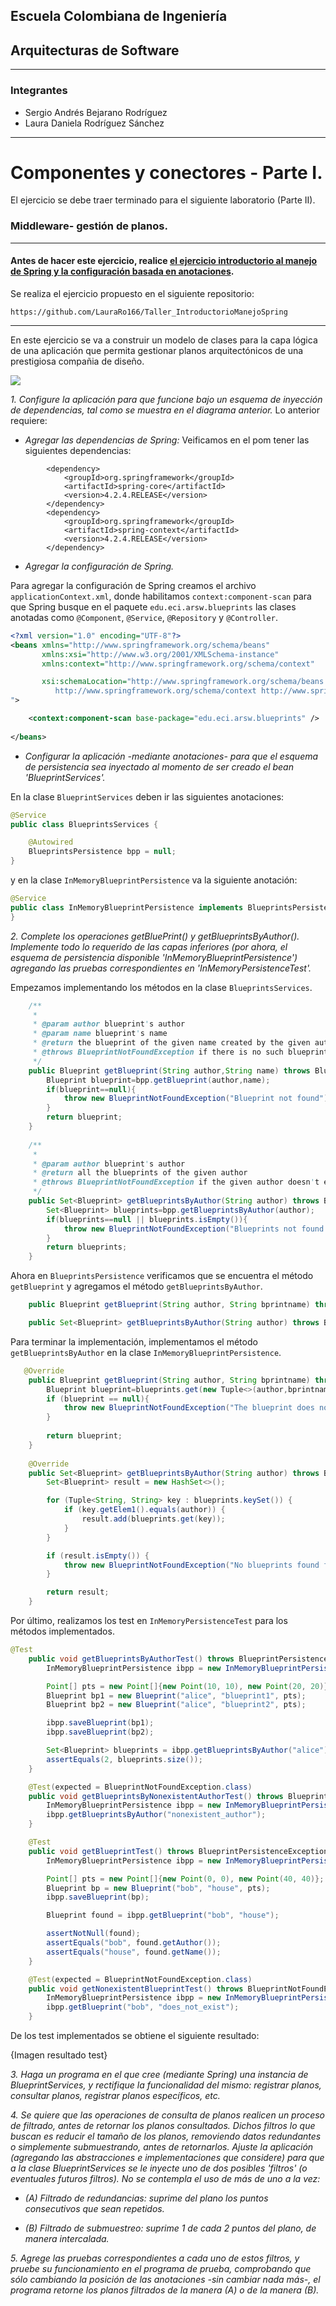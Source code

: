 ## Escuela Colombiana de Ingeniería
## Arquitecturas de Software

----
### Integrantes
- Sergio Andrés Bejarano Rodríguez
- Laura Daniela Rodríguez Sánchez
---

# Componentes y conectores - Parte I.

El ejercicio se debe traer terminado para el siguiente laboratorio (Parte II).

### Middleware- gestión de planos.

---
#### Antes de hacer este ejercicio, realice [el ejercicio introductorio al manejo de Spring y la configuración basada en anotaciones](https://github.com/ARSW-ECI/Spring_LightweightCont_Annotation-DI_Example).

Se realiza el ejercicio propuesto en el siguiente repositorio:
```
https://github.com/LauraRo166/Taller_IntroductorioManejoSpring
```

---

En este ejercicio se va a construir un modelo de clases para la capa lógica de una aplicación que permita gestionar planos arquitectónicos de una prestigiosa compañia de diseño. 

![](img/ClassDiagram1.png)

*1. Configure la aplicación para que funcione bajo un esquema de inyección de dependencias, tal como se muestra en el diagrama anterior.*
	Lo anterior requiere:

* *Agregar las dependencias de Spring:*
Veificamos en el pom tener las siguientes dependencias:

```
        <dependency>
            <groupId>org.springframework</groupId>
            <artifactId>spring-core</artifactId>
            <version>4.2.4.RELEASE</version>
        </dependency>
        <dependency>
            <groupId>org.springframework</groupId>
            <artifactId>spring-context</artifactId>
            <version>4.2.4.RELEASE</version>
        </dependency>
```

* *Agregar la configuración de Spring.*

Para agregar la configuración de Spring creamos el archivo `applicationContext.xml`, donde
habilitamos `context:component-scan` para que Spring busque en el paquete `edu.eci.arsw.blueprints`
las clases anotadas como `@Component`, `@Service`, `@Repository` y `@Controller`.

```xml
<?xml version="1.0" encoding="UTF-8"?>
<beans xmlns="http://www.springframework.org/schema/beans"
       xmlns:xsi="http://www.w3.org/2001/XMLSchema-instance"
       xmlns:context="http://www.springframework.org/schema/context"

       xsi:schemaLocation="http://www.springframework.org/schema/beans http://www.springframework.org/schema/beans/spring-beans-4.2.xsd
          http://www.springframework.org/schema/context http://www.springframework.org/schema/context/spring-context-4.2.xsd
">

    <context:component-scan base-package="edu.eci.arsw.blueprints" />
    
</beans> 
```
* *Configurar la aplicación -mediante anotaciones- para que el esquema de persistencia sea inyectado al momento de ser creado el bean 'BlueprintServices'.*

En la clase `BlueprintServices` deben ir las siguientes anotaciones:

```java
@Service
public class BlueprintsServices {

    @Autowired
    BlueprintsPersistence bpp = null;
}
```

y en la clase `InMemoryBlueprintPersistence` va la siguiente anotación:

```java
@Service
public class InMemoryBlueprintPersistence implements BlueprintsPersistence {
}
```

*2. Complete los operaciones getBluePrint() y getBlueprintsByAuthor(). Implemente todo lo requerido de las capas inferiores (por ahora, el esquema de persistencia disponible 'InMemoryBlueprintPersistence') agregando las pruebas correspondientes en 'InMemoryPersistenceTest'.*

Empezamos implementando los métodos en la clase `BlueprintsServices`.
```java
    /**
     * 
     * @param author blueprint's author
     * @param name blueprint's name
     * @return the blueprint of the given name created by the given author
     * @throws BlueprintNotFoundException if there is no such blueprint
     */
    public Blueprint getBlueprint(String author,String name) throws BlueprintNotFoundException{
        Blueprint blueprint=bpp.getBlueprint(author,name);
        if(blueprint==null){
            throw new BlueprintNotFoundException("Blueprint not found");
        }
        return blueprint;
    }
    
    /**
     * 
     * @param author blueprint's author
     * @return all the blueprints of the given author
     * @throws BlueprintNotFoundException if the given author doesn't exist
     */
    public Set<Blueprint> getBlueprintsByAuthor(String author) throws BlueprintNotFoundException{
        Set<Blueprint> blueprints=bpp.getBlueprintsByAuthor(author);
        if(blueprints==null || blueprints.isEmpty()){
            throw new BlueprintNotFoundException("Blueprints not found by author");
        }
        return blueprints;
    }
```
Ahora en `BlueprintsPersistence` verificamos que se encuentra el método `getBlueprint` y 
agregamos el método `getBlueprintsByAuthor`.

```java
    public Blueprint getBlueprint(String author, String bprintname) throws BlueprintNotFoundException;

    public Set<Blueprint> getBlueprintsByAuthor(String author) throws BlueprintNotFoundException;
```

Para terminar la implementación, implementamos el método `getBlueprintsByAuthor` en la clase `InMemoryBlueprintPersistence`.

```java
   @Override
    public Blueprint getBlueprint(String author, String bprintname) throws BlueprintNotFoundException {
        Blueprint blueprint=blueprints.get(new Tuple<>(author,bprintname));
        if (blueprint == null){
            throw new BlueprintNotFoundException("The blueprint does not exist");
        }
    
        return blueprint;
    }    
    
    @Override
    public Set<Blueprint> getBlueprintsByAuthor(String author) throws BlueprintNotFoundException {
        Set<Blueprint> result = new HashSet<>();

        for (Tuple<String, String> key : blueprints.keySet()) {
            if (key.getElem1().equals(author)) {
                result.add(blueprints.get(key));
            }
        }

        if (result.isEmpty()) {
            throw new BlueprintNotFoundException("No blueprints found for the author: " + author);
        }

        return result;
    }
```

Por último, realizamos los test en `InMemoryPersistenceTest` para los métodos implementados.

```java
@Test
    public void getBlueprintsByAuthorTest() throws BlueprintPersistenceException, BlueprintNotFoundException {
        InMemoryBlueprintPersistence ibpp = new InMemoryBlueprintPersistence();

        Point[] pts = new Point[]{new Point(10, 10), new Point(20, 20)};
        Blueprint bp1 = new Blueprint("alice", "blueprint1", pts);
        Blueprint bp2 = new Blueprint("alice", "blueprint2", pts);

        ibpp.saveBlueprint(bp1);
        ibpp.saveBlueprint(bp2);

        Set<Blueprint> blueprints = ibpp.getBlueprintsByAuthor("alice");
        assertEquals(2, blueprints.size());
    }

    @Test(expected = BlueprintNotFoundException.class)
    public void getBlueprintsByNonexistentAuthorTest() throws BlueprintNotFoundException {
        InMemoryBlueprintPersistence ibpp = new InMemoryBlueprintPersistence();
        ibpp.getBlueprintsByAuthor("nonexistent_author");
    }

    @Test
    public void getBlueprintTest() throws BlueprintPersistenceException, BlueprintNotFoundException {
        InMemoryBlueprintPersistence ibpp = new InMemoryBlueprintPersistence();

        Point[] pts = new Point[]{new Point(0, 0), new Point(40, 40)};
        Blueprint bp = new Blueprint("bob", "house", pts);
        ibpp.saveBlueprint(bp);

        Blueprint found = ibpp.getBlueprint("bob", "house");

        assertNotNull(found);
        assertEquals("bob", found.getAuthor());
        assertEquals("house", found.getName());
    }

    @Test(expected = BlueprintNotFoundException.class)
    public void getNonexistentBlueprintTest() throws BlueprintNotFoundException {
        InMemoryBlueprintPersistence ibpp = new InMemoryBlueprintPersistence();
        ibpp.getBlueprint("bob", "does_not_exist");
    }
```

De los test implementados se obtiene el siguiente resultado:

{Imagen resultado test}


*3. Haga un programa en el que cree (mediante Spring) una instancia de BlueprintServices, y rectifique la funcionalidad del mismo: registrar planos, consultar planos, registrar planos específicos, etc.*

*4. Se quiere que las operaciones de consulta de planos realicen un proceso de filtrado, antes de retornar los planos consultados. Dichos filtros lo que buscan es reducir el tamaño de los planos, removiendo datos redundantes o simplemente submuestrando, antes de retornarlos. Ajuste la aplicación (agregando las abstracciones e implementaciones que considere) para que a la clase BlueprintServices se le inyecte uno de dos posibles 'filtros' (o eventuales futuros filtros). No se contempla el uso de más de uno a la vez:*
	
* *(A) Filtrado de redundancias: suprime del plano los puntos consecutivos que sean repetidos.*

* *(B) Filtrado de submuestreo: suprime 1 de cada 2 puntos del plano, de manera intercalada.*

*5. Agrege las pruebas correspondientes a cada uno de estos filtros, y pruebe su funcionamiento en el programa de prueba, comprobando que sólo cambiando la posición de las anotaciones -sin cambiar nada más-, el programa retorne los planos filtrados de la manera (A) o de la manera (B).* 
